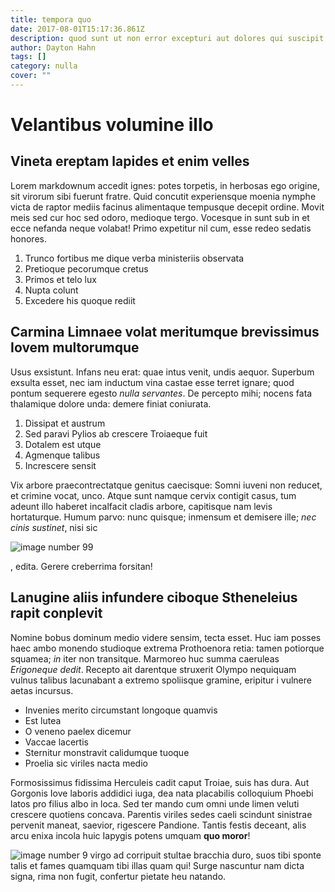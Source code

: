 ```yaml
---
title: tempora quo
date: 2017-08-01T15:17:36.861Z
description: quod sunt ut non error excepturi aut dolores qui suscipit ipsum ab
author: Dayton Hahn
tags: []
category: nulla
cover: ""
---
```


# Velantibus volumine illo

## Vineta ereptam lapides et enim velles

Lorem markdownum accedit ignes: potes torpetis, in herbosas ego origine, sit
virorum sibi fuerunt fratre. Quid concutit experiensque moenia nymphe victa de
raptor mediis facinus alimentaque tempusque decepit ordine. Movit meis sed cur
hoc sed odoro, medioque tergo. Vocesque in sunt sub in et ecce nefanda neque
volabat! Primo expetitur nil cum, esse redeo sedatis honores.

1. Trunco fortibus me dique verba ministeriis observata
2. Pretioque pecorumque cretus
3. Primos et telo lux
4. Nupta colunt
5. Excedere his quoque rediit

## Carmina Limnaee volat meritumque brevissimus Iovem multorumque

Usus exsistunt. Infans neu erat: quae intus venit, undis aequor. Superbum
exsulta esset, nec iam inductum vina castae esse terret ignare; quod pontum
sequerere egesto *nulla servantes*. De percepto mihi; nocens fata thalamique
dolore unda: demere finiat coniurata.

1. Dissipat et austrum
2. Sed paravi Pylios ab crescere Troiaeque fuit
3. Dotalem est utque
4. Agmenque talibus
5. Increscere sensit

Vix arbore praecontrectatque genitus caecisque: Somni iuveni non reducet, et
crimine vocat, unco. Atque sunt namque cervix contigit casus, tum adeunt illo
haberet incalfacit cladis arbore, capitisque nam levis hortaturque. Humum parvo:
nunc quisque; inmensum et demisere ille; *nec cinis sustinet*, nisi sic


![image number 99](/images/99.jpg)

, edita. Gerere creberrima forsitan!

## Lanugine aliis infundere ciboque Stheneleius rapit conplevit

Nomine bobus dominum medio videre sensim, tecta esset. Huc iam posses haec ambo
monendo studioque extrema Prothoenora retia: tamen potiorque squamea; *in* iter
non transitque. Marmoreo huc summa caeruleas *Erigoneque dedit*. Recepto ait
darentque struxerit Olympo nequiquam vulnus talibus lacunabant a extremo
spoliisque gramine, eripitur i vulnere aetas incursus.

- Invenies merito circumstant longoque quamvis
- Est lutea
- O veneno paelex dicemur
- Vaccae lacertis
- Sternitur monstravit calidumque tuoque
- Proelia sic viriles nacta medio

Formosissimus fidissima Herculeis cadit caput Troiae, suis has dura. Aut
Gorgonis Iove laboris addidici iuga, dea nata placabilis colloquium Phoebi latos
pro filius albo in loca. Sed ter mando cum omni unde limen veluti crescere
quotiens concava. Parentis viriles sedes caeli scindunt sinistrae pervenit
maneat, saevior, rigescere Pandione. Tantis festis deceant, alis arcu enixa
incola huic Iapygis potens umquam **quo moror**!

![image number 9](/images/9.jpg) virgo ad corripuit
stultae bracchia duro, suos tibi sponte talis et fames quamquam tibi illas quam
qui! Surge nascuntur nam dicta signa, rima non fugit, confertur pietate heu
natando.
